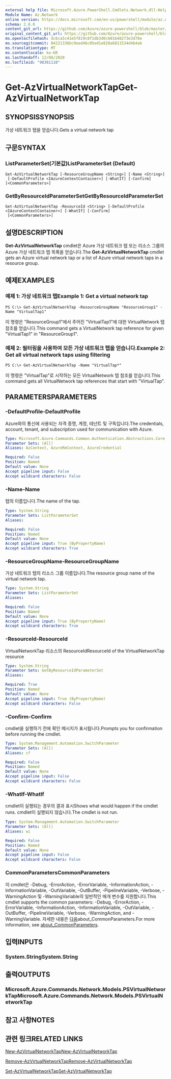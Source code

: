 ```yaml
---
external help file: Microsoft.Azure.PowerShell.Cmdlets.Network.dll-Help.xml
Module Name: Az.Network
online version: https://docs.microsoft.com/en-us/powershell/module/az.network/get-azvirtualnetworktap
schema: 2.0.0
content_git_url: https://github.com/Azure/azure-powershell/blob/master/src/Network/Network/help/Get-AzVirtualNetworkTap.md
original_content_git_url: https://github.com/Azure/azure-powershell/blob/master/src/Network/Network/help/Get-AzVirtualNetworkTap.md
ms.openlocfilehash: dc6ca5c41e5f819c8f1db3d0c601b48273e3d78e
ms.sourcegitcommit: 04221336bc9eed46c05ed1e828a6811534d4b4ab
ms.translationtype: MT
ms.contentlocale: ko-KR
ms.lasthandoff: 12/08/2020
ms.locfileid: "98361110"
---
```

# <span data-ttu-id="1064c-101">Get-AzVirtualNetworkTap</span><span class="sxs-lookup"><span data-stu-id="1064c-101">Get-AzVirtualNetworkTap</span></span>

## <span data-ttu-id="1064c-102">SYNOPSIS</span><span class="sxs-lookup"><span data-stu-id="1064c-102">SYNOPSIS</span></span>
<span data-ttu-id="1064c-103">가상 네트워크 탭을 얻습니다.</span><span class="sxs-lookup"><span data-stu-id="1064c-103">Gets a virtual network tap</span></span>

## <span data-ttu-id="1064c-104">구문</span><span class="sxs-lookup"><span data-stu-id="1064c-104">SYNTAX</span></span>

### <span data-ttu-id="1064c-105">ListParameterSet(기본값)</span><span class="sxs-lookup"><span data-stu-id="1064c-105">ListParameterSet (Default)</span></span>
```
Get-AzVirtualNetworkTap [-ResourceGroupName <String>] [-Name <String>]
 [-DefaultProfile <IAzureContextContainer>] [-WhatIf] [-Confirm] [<CommonParameters>]
```

### <span data-ttu-id="1064c-106">GetByResourceIdParameterSet</span><span class="sxs-lookup"><span data-stu-id="1064c-106">GetByResourceIdParameterSet</span></span>
```
Get-AzVirtualNetworkTap -ResourceId <String> [-DefaultProfile <IAzureContextContainer>] [-WhatIf] [-Confirm]
 [<CommonParameters>]
```

## <span data-ttu-id="1064c-107">설명</span><span class="sxs-lookup"><span data-stu-id="1064c-107">DESCRIPTION</span></span>
<span data-ttu-id="1064c-108">**Get-AzVirtualNetworkTap** cmdlet은 Azure 가상 네트워크 탭 또는 리소스 그룹의 Azure 가상 네트워크 탭 목록을 얻습니다.</span><span class="sxs-lookup"><span data-stu-id="1064c-108">The **Get-AzVirtualNetworkTap** cmdlet gets an Azure virtual network tap or a list of Azure virtual network taps in a resource group.</span></span>

## <span data-ttu-id="1064c-109">예제</span><span class="sxs-lookup"><span data-stu-id="1064c-109">EXAMPLES</span></span>

### <span data-ttu-id="1064c-110">예제 1: 가상 네트워크 탭</span><span class="sxs-lookup"><span data-stu-id="1064c-110">Example 1: Get a virtual network tap</span></span>
```
PS C:\> Get-AzVirtualNetworkTap -ResourceGroupName "ResourceGroup1" -Name "VirtualTap1"
```

<span data-ttu-id="1064c-111">이 명령은 "ResourceGroup1"에서 주어진 "VirtualTap1"에 대한 VirtualNetwork 탭 참조를 얻습니다.</span><span class="sxs-lookup"><span data-stu-id="1064c-111">This command gets a VirtualNetwork tap reference for given "VirtualTap1" in "ResourceGroup1".</span></span>

### <span data-ttu-id="1064c-112">예제 2: 필터링을 사용하여 모든 가상 네트워크 탭을 얻습니다.</span><span class="sxs-lookup"><span data-stu-id="1064c-112">Example 2: Get all virtual network taps using filtering</span></span>
```
PS C:\> Get-AzVirtualNetworkTap -Name "VirtualTap*"
```

<span data-ttu-id="1064c-113">이 명령은 "VirtualTap"로 시작하는 모든 VirtualNetwork 탭 참조를 얻습니다.</span><span class="sxs-lookup"><span data-stu-id="1064c-113">This command gets all VirtualNetwork tap references that start with "VirtualTap".</span></span>

## <span data-ttu-id="1064c-114">PARAMETERS</span><span class="sxs-lookup"><span data-stu-id="1064c-114">PARAMETERS</span></span>

### <span data-ttu-id="1064c-115">-DefaultProfile</span><span class="sxs-lookup"><span data-stu-id="1064c-115">-DefaultProfile</span></span>
<span data-ttu-id="1064c-116">Azure와의 통신에 사용되는 자격 증명, 계정, 테넌트 및 구독입니다.</span><span class="sxs-lookup"><span data-stu-id="1064c-116">The credentials, account, tenant, and subscription used for communication with Azure.</span></span>

```yaml
Type: Microsoft.Azure.Commands.Common.Authentication.Abstractions.Core.IAzureContextContainer
Parameter Sets: (All)
Aliases: AzContext, AzureRmContext, AzureCredential

Required: False
Position: Named
Default value: None
Accept pipeline input: False
Accept wildcard characters: False
```

### <span data-ttu-id="1064c-117">-Name</span><span class="sxs-lookup"><span data-stu-id="1064c-117">-Name</span></span>
<span data-ttu-id="1064c-118">탭의 이름입니다.</span><span class="sxs-lookup"><span data-stu-id="1064c-118">The name of the tap.</span></span>

```yaml
Type: System.String
Parameter Sets: ListParameterSet
Aliases:

Required: False
Position: Named
Default value: None
Accept pipeline input: True (ByPropertyName)
Accept wildcard characters: True
```

### <span data-ttu-id="1064c-119">-ResourceGroupName</span><span class="sxs-lookup"><span data-stu-id="1064c-119">-ResourceGroupName</span></span>
<span data-ttu-id="1064c-120">가상 네트워크 탭의 리소스 그룹 이름입니다.</span><span class="sxs-lookup"><span data-stu-id="1064c-120">The resource group name of the virtual network tap.</span></span>

```yaml
Type: System.String
Parameter Sets: ListParameterSet
Aliases:

Required: False
Position: Named
Default value: None
Accept pipeline input: True (ByPropertyName)
Accept wildcard characters: True
```

### <span data-ttu-id="1064c-121">-ResourceId</span><span class="sxs-lookup"><span data-stu-id="1064c-121">-ResourceId</span></span>
<span data-ttu-id="1064c-122">VirtualNetworkTap 리소스의 ResourceId</span><span class="sxs-lookup"><span data-stu-id="1064c-122">ResourceId of the VirtualNetworkTap resource</span></span>

```yaml
Type: System.String
Parameter Sets: GetByResourceIdParameterSet
Aliases:

Required: True
Position: Named
Default value: None
Accept pipeline input: True (ByPropertyName)
Accept wildcard characters: False
```

### <span data-ttu-id="1064c-123">-Confirm</span><span class="sxs-lookup"><span data-stu-id="1064c-123">-Confirm</span></span>
<span data-ttu-id="1064c-124">cmdlet을 실행하기 전에 확인 메시지가 표시됩니다.</span><span class="sxs-lookup"><span data-stu-id="1064c-124">Prompts you for confirmation before running the cmdlet.</span></span>

```yaml
Type: System.Management.Automation.SwitchParameter
Parameter Sets: (All)
Aliases: cf

Required: False
Position: Named
Default value: None
Accept pipeline input: False
Accept wildcard characters: False
```

### <span data-ttu-id="1064c-125">-WhatIf</span><span class="sxs-lookup"><span data-stu-id="1064c-125">-WhatIf</span></span>
<span data-ttu-id="1064c-126">cmdlet이 실행되는 경우의 결과 표시</span><span class="sxs-lookup"><span data-stu-id="1064c-126">Shows what would happen if the cmdlet runs.</span></span> <span data-ttu-id="1064c-127">cmdlet이 실행되지 않습니다.</span><span class="sxs-lookup"><span data-stu-id="1064c-127">The cmdlet is not run.</span></span>

```yaml
Type: System.Management.Automation.SwitchParameter
Parameter Sets: (All)
Aliases: wi

Required: False
Position: Named
Default value: None
Accept pipeline input: False
Accept wildcard characters: False
```

### <span data-ttu-id="1064c-128">CommonParameters</span><span class="sxs-lookup"><span data-stu-id="1064c-128">CommonParameters</span></span>
<span data-ttu-id="1064c-129">이 cmdlet은 -Debug, -ErrorAction, -ErrorVariable, -InformationAction, -InformationVariable, -OutVariable, -OutBuffer, -PipelineVariable, -Verbose, -WarningAction 및 -WarningVariable의 일반적인 매개 변수를 지원합니다.</span><span class="sxs-lookup"><span data-stu-id="1064c-129">This cmdlet supports the common parameters: -Debug, -ErrorAction, -ErrorVariable, -InformationAction, -InformationVariable, -OutVariable, -OutBuffer, -PipelineVariable, -Verbose, -WarningAction, and -WarningVariable.</span></span> <span data-ttu-id="1064c-130">자세한 내용은 [다음](http://go.microsoft.com/fwlink/?LinkID=113216)about_CommonParameters.</span><span class="sxs-lookup"><span data-stu-id="1064c-130">For more information, see [about_CommonParameters](http://go.microsoft.com/fwlink/?LinkID=113216).</span></span>

## <span data-ttu-id="1064c-131">입력</span><span class="sxs-lookup"><span data-stu-id="1064c-131">INPUTS</span></span>

### <span data-ttu-id="1064c-132">System.String</span><span class="sxs-lookup"><span data-stu-id="1064c-132">System.String</span></span>

## <span data-ttu-id="1064c-133">출력</span><span class="sxs-lookup"><span data-stu-id="1064c-133">OUTPUTS</span></span>

### <span data-ttu-id="1064c-134">Microsoft.Azure.Commands.Network.Models.PSVirtualNetworkTap</span><span class="sxs-lookup"><span data-stu-id="1064c-134">Microsoft.Azure.Commands.Network.Models.PSVirtualNetworkTap</span></span>

## <span data-ttu-id="1064c-135">참고 사항</span><span class="sxs-lookup"><span data-stu-id="1064c-135">NOTES</span></span>

## <span data-ttu-id="1064c-136">관련 링크</span><span class="sxs-lookup"><span data-stu-id="1064c-136">RELATED LINKS</span></span>

[<span data-ttu-id="1064c-137">New-AzVirtualNetworkTap</span><span class="sxs-lookup"><span data-stu-id="1064c-137">New-AzVirtualNetworkTap</span></span>](./New-AzVirtualNetworkTap.md)

[<span data-ttu-id="1064c-138">Remove-AzVirtualNetworkTap</span><span class="sxs-lookup"><span data-stu-id="1064c-138">Remove-AzVirtualNetworkTap</span></span>](./Remove-AzVirtualNetworkTap.md)

[<span data-ttu-id="1064c-139">Set-AzVirtualNetworkTap</span><span class="sxs-lookup"><span data-stu-id="1064c-139">Set-AzVirtualNetworkTap</span></span>](./Set-AzVirtualNetworkTap.md)
